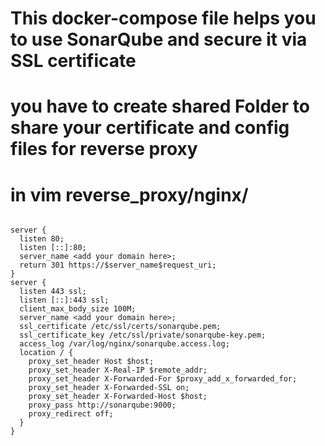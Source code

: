 # This docker-compose file helps you to use SonarQube and secure it via SSL certificate 


# you have to create shared Folder to share your certificate and config files for reverse proxy 


# in vim reverse_proxy/nginx/
```

server {
  listen 80;
  listen [::]:80;
  server_name <add your domain here>;
  return 301 https://$server_name$request_uri;
}
server {
  listen 443 ssl;
  listen [::]:443 ssl;
  client_max_body_size 100M;
  server_name <add your domain here>;
  ssl_certificate /etc/ssl/certs/sonarqube.pem;
  ssl_certificate_key /etc/ssl/private/sonarqube-key.pem;
  access_log /var/log/nginx/sonarqube.access.log;
  location / {
    proxy_set_header Host $host;
    proxy_set_header X-Real-IP $remote_addr;
    proxy_set_header X-Forwarded-For $proxy_add_x_forwarded_for;
    proxy_set_header X-Forwarded-SSL on;
    proxy_set_header X-Forwarded-Host $host;
    proxy_pass http://sonarqube:9000;
    proxy_redirect off;
  }
}

```

